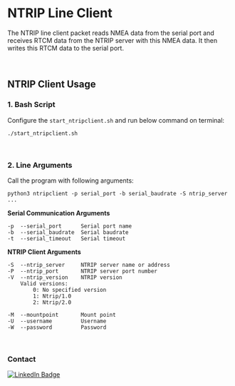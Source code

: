 # NTRIP Line Client
The NTRIP line client packet reads NMEA data from the serial port and receives RTCM data from the NTRIP server with this NMEA data. It then writes this RTCM data to the serial port.  

<br />

## NTRIP Client Usage
### 1. Bash Script
Configure the `start_ntripclient.sh` and run below command on terminal:
```
./start_ntripclient.sh
```

<br />

### 2. Line Arguments
Call the program with following arguments:  
```
python3 ntripclient -p serial_port -b serial_baudrate -S ntrip_server ...
```
**Serial Communication Arguments**
```
-p  --serial_port      Serial port name  
-b  --serial_baudrate  Serial baudrate  
-t  --serial_timeout   Serial timeout
```
**NTRIP Client Arguments**
```
-S  --ntrip_server     NTRIP server name or address  
-P  --ntrip_port       NTRIP server port number  
-V  --ntrip_version    NTRIP version  
    Valid versions:
        0: No specified version
        1: Ntrip/1.0  
        2: Ntrip/2.0  

-M  --mountpoint       Mount point  
-U  --username         Username  
-W  --password         Password  
```

<br />  

### Contact
[![LinkedIn Badge](https://img.shields.io/badge/LinkedIn-Profile-informational?style=flat&logo=linkedin&logoColor=white&color=0D76A8)](https://www.linkedin.com/in/abdullahdangac/)  
